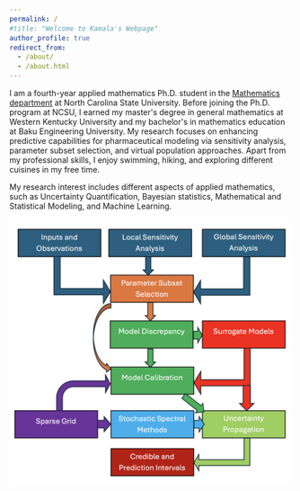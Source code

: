 ```yaml
---
permalink: /
#title: "Welcome to Kamala's Webpage"
author_profile: true
redirect_from: 
  - /about/
  - /about.html
---
```


I am a fourth-year applied mathematics Ph.D. student in the [Mathematics department](https://math.sciences.ncsu.edu/) at North Carolina State University. Before joining the Ph.D. program at NCSU, I earned my master's degree in general mathematics at Western Kentucky University and my bachelor's in mathematics education at Baku Engineering University. My research focuses on enhancing predictive capabilities for pharmaceutical modeling via sensitivity analysis, parameter subset selection, and virtual population approaches. Apart from my professional skills, I enjoy swimming, hiking, and exploring different cuisines in my free time.

My research interest includes different aspects of applied mathematics, such as Uncertainty Quantification, Bayesian statistics, Mathematical and Statistical Modeling, and Machine Learning. 


![UQ](/files/UQ.jpg)
